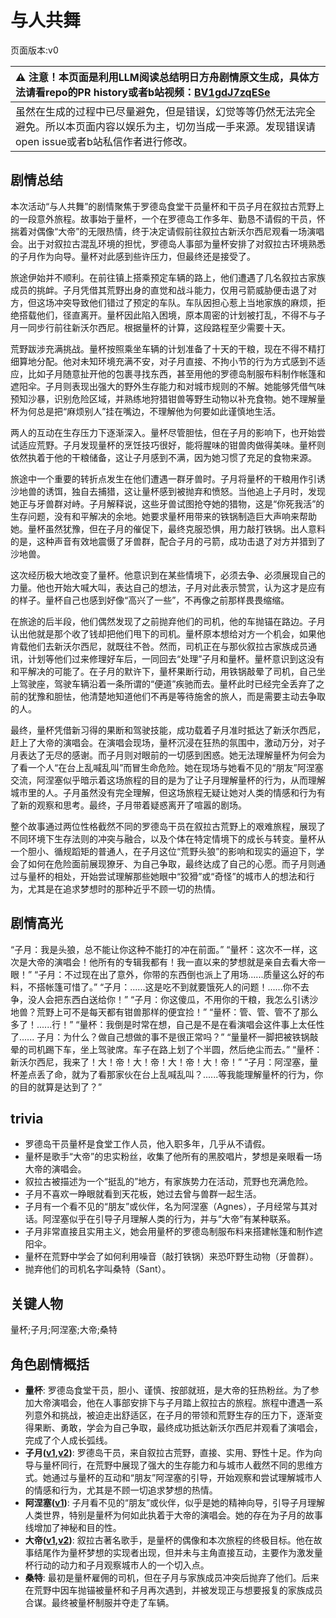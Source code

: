 # 与人共舞
页面版本:v0
 

| :warning: 注意！本页面是利用LLM阅读总结明日方舟剧情原文生成，具体方法请看repo的PR history或者b站视频：[BV1gdJ7zqESe](https://www.bilibili.com/video/BV1gdJ7zqESe/)         |
|:----------------------------|
| 虽然在生成的过程中已尽量避免，但是错误，幻觉等等仍然无法完全避免。所以本页面内容以娱乐为主，切勿当成一手来源。发现错误请open issue或者b站私信作者进行修改。|



## 剧情总结
本次活动“与人共舞”的剧情聚焦于罗德岛食堂干员量杯和干员子月在叙拉古荒野上的一段意外旅程。故事始于量杯，一个在罗德岛工作多年、勤恳不请假的干员，怀揣着对偶像“大帝”的无限热情，终于决定请假前往叙拉古新沃尔西尼观看一场演唱会。出于对叙拉古混乱环境的担忧，罗德岛人事部为量杯安排了对叙拉古环境熟悉的子月作为向导。量杯对此感到些许压力，但最终还是接受了。

旅途伊始并不顺利。在前往镇上搭乘预定车辆的路上，他们遭遇了几名叙拉古家族成员的挑衅。子月凭借其荒野出身的直觉和战斗能力，仅用弓箭威胁便击退了对方，但这场冲突导致他们错过了预定的车队。车队因担心惹上当地家族的麻烦，拒绝搭载他们，径直离开。量杯因此陷入困境，原本周密的计划被打乱，不得不与子月一同步行前往新沃尔西尼。根据量杯的计算，这段路程至少需要十天。

荒野跋涉充满挑战。量杯按照乘坐车辆的计划准备了十天的干粮，现在不得不精打细算地分配。他对未知环境充满不安，对子月直接、不拘小节的行为方式感到不适应，比如子月随意扯开他的包裹寻找东西，甚至用他的罗德岛制服布料制作帐篷和遮阳伞。子月则表现出强大的野外生存能力和对城市规则的不解。她能够凭借气味预知沙暴，识别危险区域，并熟练地狩猎钳兽等野生动物以补充食物。她不理解量杯为何总是把“麻烦别人”挂在嘴边，不理解他为何要如此谨慎地生活。

两人的互动在生存压力下逐渐深入。量杯尽管胆怯，但在子月的影响下，也开始尝试适应荒野。子月发现量杯的烹饪技巧很好，能将腥味的钳兽肉做得美味。量杯则依然执着于他的干粮储备，这让子月感到不满，因为她习惯了充足的食物来源。

旅途中一个重要的转折点发生在他们遭遇一群牙兽时。子月将量杯的干粮用作引诱沙地兽的诱饵，独自去捕猎，这让量杯感到被抛弃和愤怒。当他追上子月时，发现她正与牙兽群对峙。子月解释说，这些牙兽试图抢夺她的猎物，这是“你死我活”的生存问题，没有和平解决的余地。她要求量杯用带来的铁锅制造巨大声响来帮助她。量杯虽然犹豫，但在子月的催促下，最终克服恐惧，用力敲打铁锅。出人意料的是，这种声音有效地震慑了牙兽群，配合子月的弓箭，成功击退了对方并猎到了沙地兽。

这次经历极大地改变了量杯。他意识到在某些情境下，必须去争、必须展现自己的力量。他也开始大喊大叫，表达自己的想法，子月对此表示赞赏，认为这才是应有的样子。量杯自己也感到好像“高兴了一些”，不再像之前那样畏畏缩缩。

在旅途的后半段，他们偶然发现了之前抛弃他们的司机，他的车抛锚在路边。子月认出他就是那个收了钱却把他们甩下的司机。量杯原本想给对方一个机会，如果他肯载他们去新沃尔西尼，就既往不咎。然而，司机正在与那伙叙拉古家族成员通讯，计划等他们过来修理好车后，一同回去“处理”子月和量杯。量杯意识到这没有和平解决的可能了。在子月的默许下，量杯果断行动，用铁锅敲晕了司机，自己坐上驾驶座，驾驶车辆沿着一条所谓的“便道”疾驰而去。量杯此时已经完全丢弃了之前的犹豫和胆怯，他清楚地知道他们不再是等待施舍的旅人，而是需要主动去争取的人。

最终，量杯凭借新习得的果断和驾驶技能，成功载着子月准时抵达了新沃尔西尼，赶上了大帝的演唱会。在演唱会现场，量杯沉浸在狂热的氛围中，激动万分，对子月表达了无尽的感谢。而子月则对眼前的一切感到困惑。她无法理解量杯为何会为了看一个人“在台上乱喊乱叫”而冒生命危险。她在现场与她看不见的“朋友”阿涅塞交流，阿涅塞似乎暗示着这场旅程的目的是为了让子月理解量杯的行为，从而理解城市里的人。子月虽然没有完全理解，但这场旅程无疑让她对人类的情感和行为有了新的观察和思考。最终，子月带着疑惑离开了喧嚣的剧场。

整个故事通过两位性格截然不同的罗德岛干员在叙拉古荒野上的艰难旅程，展现了不同环境下生存法则的冲突与融合，以及个体在特定情境下的成长与转变。量杯从一个胆小、循规蹈矩的普通人，在子月这位“荒野头狼”的影响和现实的逼迫下，学会了如何在危险面前展现獠牙、为自己争取，最终达成了自己的心愿。而子月则通过与量杯的相处，开始尝试理解那些她眼中“狡猾”或“奇怪”的城市人的想法和行为，尤其是在追求梦想时的那种近乎不顾一切的热情。
## 剧情高光
“子月：我是头狼，总不能让你这种不能打的冲在前面。”
“量杯：这次不一样，这次是大帝的演唱会！他所有的专辑我都有！我一直以来的梦想就是亲自去看大帝一眼！”
“子月：不过现在出了意外，你带的东西倒也派上了用场......质量这么好的布料，不搭帐篷可惜了。”
“子月：......这是吃不到就要饿死人的问题！......你不去争，没人会把东西白送给你！”
“子月：你这傻瓜，不用你的干粮，我怎么引诱沙地兽？荒野上可不是每天都有钳兽那样的便宜捡！”
“量杯：管、管、管不了那么多了！......行！”
“量杯：我倒是时常在想，自己是不是在看演唱会这件事上太任性了...... 子月：为什么？做自己想做的事不是很正常吗？”
“量量杯一脚把被铁锅敲晕的司机踢下车，坐上驾驶席。车子在路上划了个半圆，然后绝尘而去。”
“量杯：新沃尔西尼，我来了！大！帝！大！帝！大！帝！大！帝！”
“子月：阿涅塞，量杯差点丢了命，就为了看那家伙在台上乱喊乱叫？......等我能理解量杯的行为，你的目的就算是达到了？”
## trivia
*   罗德岛干员量杯是食堂工作人员，他入职多年，几乎从不请假。
*   量杯是歌手“大帝”的忠实粉丝，收集了他所有的黑胶唱片，梦想是亲眼看一场大帝的演唱会。
*   叙拉古被描述为一个“挺乱的”地方，有家族势力在活动，荒野也充满危险。
*   子月不喜欢一睁眼就看到天花板，她过去曾与兽群一起生活。
*   子月有一个看不见的“朋友”或伙伴，名为阿涅塞（Agnes），子月经常与其对话。阿涅塞似乎在引导子月理解人类的行为，并与“大帝”有某种联系。
*   子月非常直接且实用主义，她会用量杯的罗德岛制服布料来搭建帐篷和制作遮阳伞。
*   量杯在荒野中学会了如何利用噪音（敲打铁锅）来恐吓野生动物（牙兽群）。
*   抛弃他们的司机名字叫桑特（Sant）。
## 关键人物
量杯;子月;阿涅塞;大帝;桑特
## 角色剧情概括
-   **量杯**: 罗德岛食堂干员，胆小、谨慎、按部就班，是大帝的狂热粉丝。为了参加大帝演唱会，他在人事部安排下与子月踏上叙拉古的旅程。旅程中遭遇一系列意外和挑战，被迫走出舒适区，在子月的带领和荒野生存的压力下，逐渐变得果断、勇敢，学会为自己争取，最终成功抵达新沃尔西尼并观看了演唱会，完成了个人成长弧线。
-   **子月([v1](../chars/char_4014_lunacu.md),[v2](../char_v3/char_4014_lunacu.md))**: 罗德岛干员，来自叙拉古荒野，直接、实用、野性十足。作为向导与量杯同行，在荒野中展现了强大的生存能力和与城市人截然不同的思维方式。她通过与量杯的互动和“朋友”阿涅塞的引导，开始观察和尝试理解城市人的情感和行为，尤其是不顾一切追求梦想的热情。
-   **阿涅塞([v1](../chars/extended_char_a_nie_sai.md))**: 子月看不见的“朋友”或伙伴，似乎是她的精神向导，引导子月理解人类世界，特别是量杯为何如此执着于大帝的演唱会。她的存在为子月的故事线增加了神秘和目的性。
-   **大帝([v1](../chars/extended_char_da_di.md),[v2](../char_v3/extended_char_da_di.md))**: 叙拉古著名歌手，是量杯的偶像和本次旅程的终极目标。他在故事结尾作为量杯梦想的实现者出现，但并未与主角直接互动，主要作为激发量杯行动的动力和子月观察城市人的一个切入点。
-   **桑特**: 最初是量杯雇佣的司机，但在子月与家族成员冲突后抛弃了他们。后来在荒野中因车抛锚被量杯和子月再次遇到，并被发现正与想要报复的家族成员合谋。最终被量杯制服并夺走了车辆。